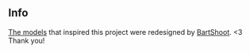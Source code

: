 ## Info

[The models](https://www.thingiverse.com/thing:2935246) that inspired this project were redesigned by [BartShoot](https://github.com/BartShoot). <3 Thank you! 